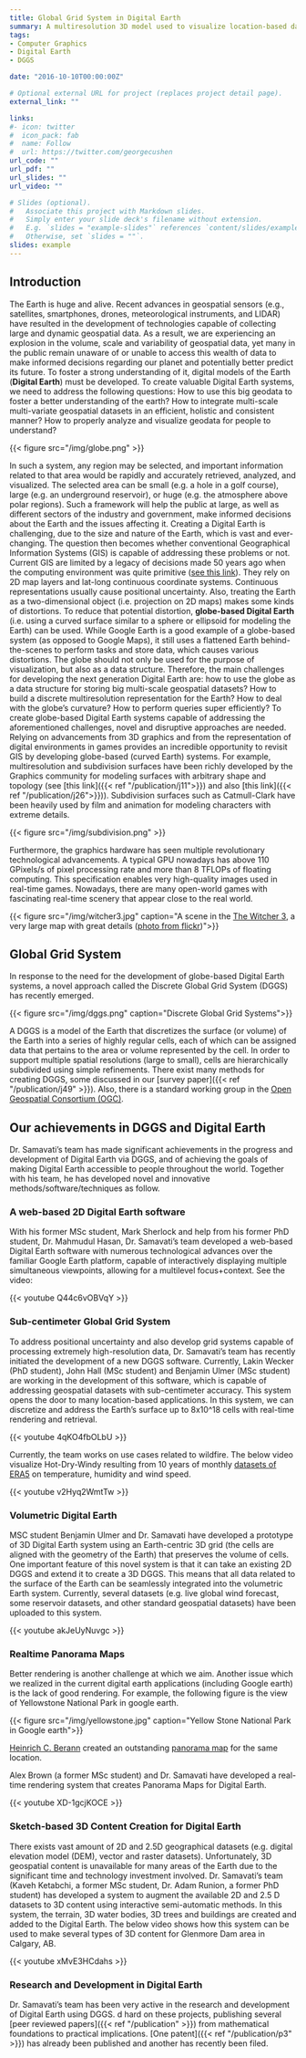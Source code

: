 ```yaml
---
title: Global Grid System in Digital Earth
summary: A multiresolution 3D model used to visualize location-based data.
tags:
- Computer Graphics
- Digital Earth
- DGGS

date: "2016-10-10T00:00:00Z"

# Optional external URL for project (replaces project detail page).
external_link: ""

links:
#- icon: twitter
#  icon_pack: fab
#  name: Follow
#  url: https://twitter.com/georgecushen
url_code: ""
url_pdf: ""
url_slides: ""
url_video: ""

# Slides (optional).
#   Associate this project with Markdown slides.
#   Simply enter your slide deck's filename without extension.
#   E.g. `slides = "example-slides"` references `content/slides/example-slides.md`.
#   Otherwise, set `slides = ""`.
slides: example
---
```

## **Introduction**
The Earth is huge and alive. Recent advances in geospatial sensors (e.g., satellites, smartphones, drones, meteorological instruments, and LIDAR) have resulted in the development of technologies capable of collecting large and dynamic geospatial data. As a result, we are experiencing an explosion in the volume, scale and variability of geospatial data, yet many in the public remain unaware of or unable to access this wealth of data to make informed decisions regarding our planet and potentially better predict its future.  To foster a strong understanding of it, digital models of the Earth (**Digital Earth**) must be developed. To create valuable Digital Earth systems, we need to address the following questions: How to use this big geodata to foster a better understanding of the earth? How to integrate multi-scale multi-variate geospatial datasets in an efficient, holistic and consistent manner?  How to properly analyze and visualize geodata for people to understand?  

{{< figure src="/img/globe.png" >}}

In such a system, any region may be selected, and important information related to that area would be rapidly and accurately retrieved, analyzed, and visualized. The selected area can be small (e.g. a hole in a golf course), large (e.g. an underground reservoir), or huge (e.g. the atmosphere above polar regions). Such a framework will help the public at large, as well as different sectors of the industry and government, make informed decisions about the Earth and the issues affecting it. Creating a Digital Earth is challenging, due to the size and nature of the Earth, which is vast and ever-changing.  The question then becomes whether conventional Geographical Information Systems (GIS) is capable of addressing these problems or not. Current GIS are limited by a legacy of decisions made 50 years ago when the computing environment was quite primitive ([see this link](https://www.tandfonline.com/doi/full/10.1080/19475683.2018.1424737)). They rely on 2D map layers and lat-long continuous coordinate systems. Continuous representations usually cause positional uncertainty. Also, treating the Earth as a two-dimensional object (i.e. projection on 2D maps) makes some kinds of distortions.  To reduce that potential distortion, **globe-based Digital Earth** (i.e. using a curved surface similar to a sphere or ellipsoid for modeling the Earth) can be used. While Google Earth is a good example of a globe-based system (as opposed to Google Maps), it still uses a flattened Earth behind-the-scenes to perform tasks and store data, which causes various distortions. The globe should not only be used for the purpose of visualization, but also as a data structure. Therefore, the main challenges for developing the next generation Digital Earth are: how to use the globe as a data structure for storing big multi-scale geospatial datasets? How to build a discrete multiresolution representation for the Earth? How to deal with the globe’s curvature? How to perform queries super efficiently? To create globe-based Digital Earth systems capable of addressing the aforementioned challenges, novel and disruptive approaches are needed.  Relying on advancements from 3D graphics and from the representation of digital environments in games provides an incredible opportunity to revisit GIS by developing globe-based (curved Earth) systems. For example, multiresolution and subdivision surfaces have been richly developed by the Graphics community for modeling surfaces with arbitrary shape and topology (see [this link]({{< ref "/publication/j11">}}) and also [this link]({{< ref "/publication/j26">}})).  Subdivision surfaces such as Catmull-Clark have been heavily used by film and animation for modeling characters with extreme details.

{{< figure src="/img/subdivision.png" >}}

Furthermore, the graphics hardware has seen multiple revolutionary technological advancements. A typical GPU nowadays has above 110 GPixels/s of pixel processing rate and more than 8 TFLOPs of floating computing. This specification enables very high-quality images used in real-time games. Nowadays, there are many open-world games with fascinating real-time scenery that appear close to the real world. 

{{< figure src="/img/witcher3.jpg" caption="A scene in the [The Witcher 3](https://thewitcher.com/en/witcher3), a very large map with great details ([photo from flickr](https://www.flickr.com/photos/stefans02/29767732126))">}}

## **Global Grid System**
In response to the need for the development of globe-based Digital Earth systems, a novel approach called the Discrete Global Grid System (DGGS) has recently emerged.

{{< figure src="/img/dggs.png" caption="Discrete Global Grid Systems">}}

A DGGS is a model of the Earth that discretizes the surface (or volume) of the Earth into a series of highly regular cells, each of which can be assigned data that pertains to the area or volume represented by the cell. In order to support multiple spatial resolutions (large to small), cells are hierarchically subdivided using simple refinements. There exist many methods for creating DGGS, some discussed in our [survey paper]({{< ref "/publication/j49" >}}).  Also, there is a standard working group in the [Open Geospatial Consortium (OGC)](https://www.opengeospatial.org/).

## **Our achievements in DGGS and Digital Earth**
Dr. Samavati’s team has made significant achievements in the progress and development of Digital Earth via DGGS, and of achieving the goals of making Digital Earth accessible to people throughout the world.  Together with his team, he has developed novel and innovative methods/software/techniques as follow.

### **A web-based 2D Digital Earth software**
With his former MSc student, Mark Sherlock and help from his former PhD student, Dr.  Mahmudul Hasan, Dr. Samavati’s team developed a web-based Digital Earth software with numerous technological advances over the familiar Google Earth platform, capable of interactively displaying multiple simultaneous viewpoints, allowing for a multilevel focus+context. See the video:

{{< youtube Q44c6vOBVqY >}}

### **Sub-centimeter Global Grid System**
To address positional uncertainty and also develop grid systems capable of processing extremely high-resolution data, Dr. Samavati’s team has recently initiated the development of a new DGGS software. Currently, Lakin Wecker (PhD student), John Hall (MSc student) and Benjamin Ulmer (MSc student) are working in the development of this software, which is capable of addressing geospatial datasets with sub-centimeter accuracy. This system opens the door to many location-based applications. In this system, we can discretize and address the Earth’s surface up to  8x10^18 cells with real-time rendering and retrieval. 

{{< youtube 4qKO4fbOLbU >}}

Currently, the team works on use cases related to wildfire. The below video visualize Hot-Dry-Windy resulting from 10 years of monthly [datasets of ERA5](https://www.ecmwf.int/en/forecasts/datasets/reanalysis-datasets/era5) on temperature, humidity and wind speed.

{{< youtube v2Hyq2WmtTw >}}

### **Volumetric Digital Earth**
MSC student Benjamin Ulmer and Dr. Samavati have developed a prototype of 3D Digital Earth system using an Earth-centric 3D grid (the cells are aligned with the geometry of the Earth) that preserves the volume of cells. One important feature of this novel system is that it can take an existing 2D DGGS and extend it to create a 3D DGGS. This means that all data related to the surface of the Earth can be seamlessly integrated into the volumetric Earth system. Currently, several datasets (e.g. live global wind forecast, some reservoir datasets, and other standard geospatial datasets) have been uploaded to this system. 

{{< youtube akJeUyNuvgc >}}

### **Realtime Panorama Maps**
Better rendering is another challenge at which we aim. Another issue which we realized in the current digital earth applications (including Google earth) is the lack of good rendering. For example, the following figure is the view of Yellowstone National Park in google earth. 

{{< figure src="/img/yellowstone.jpg" caption="Yellow Stone National Park in Google earth">}}

[Heinrich C. Berann](https://en.wikipedia.org/wiki/Heinrich_C._Berann) created an outstanding [panorama map](https://upload.wikimedia.org/wikipedia/commons/0/0a/Heinrich_Berann_NPS_Panorama_of_Yellowstone_without_labels.jpg) for the same location. 

Alex Brown (a former MSc student) and Dr. Samavati have developed a real-time rendering system that creates Panorama Maps for Digital Earth. 

{{< youtube XD-1gcjKOCE >}}

### **Sketch-based 3D Content Creation for Digital Earth**
There exists vast amount of 2D and 2.5D geographical datasets (e.g. digital elevation model (DEM), vector and raster datasets). Unfortunately, 3D geospatial content is unavailable for many areas of the Earth due to the significant time and technology investment involved. Dr. Samavati’s team (Kaveh Ketabchi, a former MSc student, Dr. Adam Runion, a former PhD student) has developed a system to augment the available 2D and 2.5 D datasets to 3D content using interactive semi-automatic methods.  In this system, the terrain, 3D water bodies, 3D trees and buildings are created and added to the Digital Earth. The below video shows how this system can be used to make several types of 3D content for Glenmore Dam area in Calgary, AB.

{{< youtube xMvE3HCdahs >}}

### **Research and Development in Digital Earth**
Dr. Samavati’s team has been very active in the research and development of Digital Earth using DGGS. d hard on these projects, publishing several [peer reviewed papers]({{< ref "/publication" >}}) from mathematical foundations to practical implications. [One patent]({{< ref "/publication/p3" >}}) has already been published and another has recently been filed. 

 

